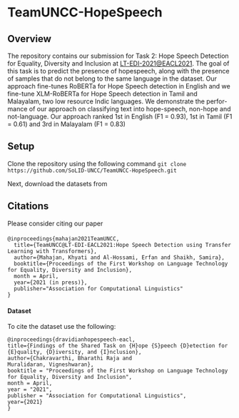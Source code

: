 # TeamUNCC-HopeSpeech
 
 ## Overview
The repository contains our submission for Task  2:    Hope  Speech  Detection  for  Equality,  Diversity  and  Inclusion at  [LT-EDI-2021@EACL2021](https://sites.google.com/view/lt-edi-2021). The  goal  of this  task  is  to  predict  the  presence  of  hopespeech,  along  with  the  presence  of  samples that  do  not  belong  to  the  same  language  in the dataset. Our approach  fine-tunes  RoBERTa  for  Hope  Speech  detection in  English  and we fine-tune XLM-RoBERTa for Hope Speech detection in Tamil  and  Malayalam,  two  low  resource  Indic  languages. We  demonstrate  the  perfor-mance  of  our  approach  on  classifying  text into hope-speech, non-hope and not-language.   Our approach ranked 1st in English (F1 = 0.93), 1st in Tamil (F1 = 0.61) and 3rd in Malayalam (F1 = 0.83)

## Setup

Clone the repository using the following command ``git clone https://github.com/SoLID-UNCC/TeamUNCC-HopeSpeech.git``

Next, download the datasets from



## Citations

Please consider citing our paper
####

```
@inproceedings{mahajan2021TeamUNCC,
  title={TeamUNCC@LT-EDI-EACL2021:Hope Speech Detection using Transfer Learning with Transformers},
  author={Mahajan, Khyati and Al-Hossami, Erfan and Shaikh, Samira},
  booktitle={Proceedings of the First Workshop on Language Technology for Equality, Diversity and Inclusion},
  month = April,
  year={2021 (in press)},
  publisher="Association for Computational Linguistics"
}
```


#### Dataset

To cite the dataset use the following:
```
@inproceedings{dravidianhopespeech-eacl,
title={Findings of the Shared Task on {H}ope {S}peech {D}etection for {E}quality, {D}iversity, and {I}nclusion},
author={Chakravarthi, Bharathi Raja and
Muralidaran, Vigneshwaran},
booktitle = "Proceedings of the First Workshop on Language Technology for Equality, Diversity and Inclusion",
month = April,
year = "2021",
publisher = "Association for Computational Linguistics",
year={2021}
}
```
